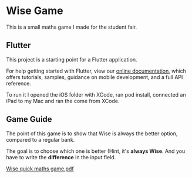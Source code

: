 # Wise Game

This is a small maths game I made for the student fair.


## Flutter

This project is a starting point for a Flutter application.

For help getting started with Flutter, view our
[online documentation](https://flutter.dev/docs), which offers tutorials,
samples, guidance on mobile development, and a full API reference.


To run it I opened the iOS folder with XCode, ran pod install, connected an iPad to my Mac and ran the come from XCode.


## Game Guide

The point of this game is to show that Wise is always the better option, compared to a regular bank.

The goal is to choose which one is better (Hint, it's **always Wise**. And you have to write the **difference** in the input field.

[Wise quick maths game.pdf](https://github.com/erkihindo/wise-game/files/8699269/Wise.quick.maths.game.pdf)


